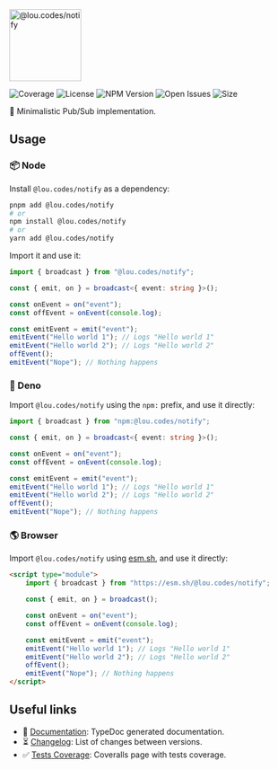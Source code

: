 <img id="logo" alt="@lou.codes/notify" src="https://lou.codes/logos/lou_codes_notify.svg" height="128" />

![Coverage][coverage-badge] ![License][license-badge]
![NPM Version][npm-version-badge] ![Open Issues][open-issues-badge]
![Size][size-badge]

📣 Minimalistic Pub/Sub implementation.

## Usage

### 📦 Node

Install `@lou.codes/notify` as a dependency:

```bash
pnpm add @lou.codes/notify
# or
npm install @lou.codes/notify
# or
yarn add @lou.codes/notify
```

Import it and use it:

```typescript
import { broadcast } from "@lou.codes/notify";

const { emit, on } = broadcast<{ event: string }>();

const onEvent = on("event");
const offEvent = onEvent(console.log);

const emitEvent = emit("event");
emitEvent("Hello world 1"); // Logs "Hello world 1"
emitEvent("Hello world 2"); // Logs "Hello world 2"
offEvent();
emitEvent("Nope"); // Nothing happens
```

### 🦕 Deno

Import `@lou.codes/notify` using the `npm:` prefix, and use it directly:

```typescript
import { broadcast } from "npm:@lou.codes/notify";

const { emit, on } = broadcast<{ event: string }>();

const onEvent = on("event");
const offEvent = onEvent(console.log);

const emitEvent = emit("event");
emitEvent("Hello world 1"); // Logs "Hello world 1"
emitEvent("Hello world 2"); // Logs "Hello world 2"
offEvent();
emitEvent("Nope"); // Nothing happens
```

### 🌎 Browser

Import `@lou.codes/notify` using [esm.sh][esm.sh], and use it directly:

```html
<script type="module">
	import { broadcast } from "https://esm.sh/@lou.codes/notify";

	const { emit, on } = broadcast();

	const onEvent = on("event");
	const offEvent = onEvent(console.log);

	const emitEvent = emit("event");
	emitEvent("Hello world 1"); // Logs "Hello world 1"
	emitEvent("Hello world 2"); // Logs "Hello world 2"
	offEvent();
	emitEvent("Nope"); // Nothing happens
</script>
```

## Useful links

-   📝 [Documentation][documentation]: TypeDoc generated documentation.
-   ⏳ [Changelog][changelog]: List of changes between versions.
-   ✅ [Tests Coverage][coverage]: Coveralls page with tests coverage.

<!-- Reference -->

[changelog]:
	https://github.com/loucyx/lou.codes/blob/main/packages/@lou.codes/notify/CHANGELOG.md
[coverage-badge]:
	https://img.shields.io/coveralls/github/loucyx/lou.codes.svg?labelColor=666&color=0a8
[coverage]: https://coveralls.io/github/loucyx/lou.codes
[documentation]: https://lou.codes/libraries/lou_codes_notify/
[esm.sh]: https://esm.sh
[license-badge]:
	https://img.shields.io/npm/l/@lou.codes/notify.svg?labelColor=666&color=0a8
[npm-version-badge]:
	https://img.shields.io/npm/v/@lou.codes/notify.svg?labelColor=666&color=0a8
[open-issues-badge]:
	https://img.shields.io/github/issues/loucyx/lou.codes.svg?labelColor=666&color=0a8
[size-badge]:
	https://img.shields.io/badge/dynamic/json?label=brotli&labelColor=666&color=0a8&suffix=KiB&query=%24.size&url=https%3A%2F%2Fraw.githubusercontent.com%2Floucyx%2Flou.codes%2Fmain%2Fpackages%2F%40lou.codes%2Fnotify%2Fpackage.json
[lou.codes]: https://lou.codes
